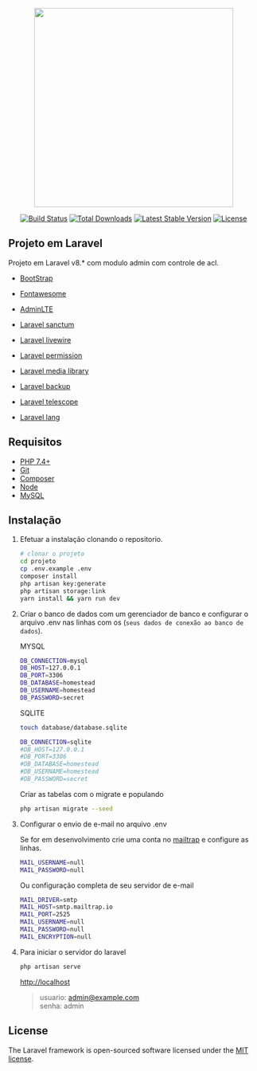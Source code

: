 <p align="center"><a href="https://laravel.com" target="_blank"><img src="https://raw.githubusercontent.com/laravel/art/master/logo-lockup/5%20SVG/2%20CMYK/1%20Full%20Color/laravel-logolockup-cmyk-red.svg" width="400"></a></p>

<p align="center">
<a href="https://travis-ci.org/laravel/framework"><img src="https://travis-ci.org/laravel/framework.svg" alt="Build Status"></a>
<a href="https://packagist.org/packages/laravel/framework"><img src="https://poser.pugx.org/laravel/framework/d/total.svg" alt="Total Downloads"></a>
<a href="https://packagist.org/packages/laravel/framework"><img src="https://poser.pugx.org/laravel/framework/v/stable.svg" alt="Latest Stable Version"></a>
<a href="https://packagist.org/packages/laravel/framework"><img src="https://poser.pugx.org/laravel/framework/license.svg" alt="License"></a>
</p>

## Projeto em Laravel

Projeto em Laravel v8.* com modulo admin com controle de acl.

-   [BootStrap](https://getbootstrap.com/)
-   [Fontawesome](https://fontawesome.com/)
-   [AdminLTE](https://adminlte.io/)

-   [Laravel sanctum](https://laravel.com/docs/8.x/sanctum)
-   [Laravel livewire](https://laravel-livewire.com/docs/2.x/quickstart)
-   [Laravel permission](https://github.com/spatie/laravel-permission)
-   [Laravel media library](https://github.com/spatie/laravel-medialibrary)
-   [Laravel backup](https://spatie.be/docs/laravel-backup/v7/introduction)
-   [Laravel telescope](https://github.com/laravel/telescope)
-   [Laravel lang](https://github.com/caouecs/Laravel-lang)

## Requisitos

-   [PHP 7.4+]()
-   [Git](https://git-scm.com/)
-   [Composer](http://getcomposer.org/doc/00-intro.md)
-   [Node](https://nodejs.org/en/)
-   [MySQL](https://dev.mysql.com/downloads/installer/)

## Instalação

1. Efetuar a instalação clonando o repositorio.

    ```bash    
    # clonar o projeto    
    cd projeto
    cp .env.example .env
    composer install
    php artisan key:generate
    php artisan storage:link
    yarn install && yarn run dev
    ```

2. Criar o banco de dados com um gerenciador de banco e configurar o arquivo .env nas linhas com os (`seus dados de conexão ao banco de dados`).

   MYSQL

    ```bash
    DB_CONNECTION=mysql
    DB_HOST=127.0.0.1
    DB_PORT=3306
    DB_DATABASE=homestead
    DB_USERNAME=homestead
    DB_PASSWORD=secret
    ```

   SQLITE

    ```bash
    touch database/database.sqlite
    ```

    ```bash
    DB_CONNECTION=sqlite
    #DB_HOST=127.0.0.1
    #DB_PORT=3306
    #DB_DATABASE=homestead
    #DB_USERNAME=homestead
    #DB_PASSWORD=secret    
    ```

   Criar as tabelas com o migrate e populando
    ```bash
    php artisan migrate --seed
    ```

3. Configurar o envio de e-mail no arquivo .env

   Se for em desenvolvimento crie uma conta no [mailtrap](https://mailtrap.io/) e configure as linhas.
     ```bash
     MAIL_USERNAME=null
     MAIL_PASSWORD=null
     ```

   Ou configuração completa de seu servidor de e-mail
     ```bash
     MAIL_DRIVER=smtp
     MAIL_HOST=smtp.mailtrap.io
     MAIL_PORT=2525
     MAIL_USERNAME=null
     MAIL_PASSWORD=null
     MAIL_ENCRYPTION=null
     ```

4. Para iniciar o servidor do laravel

   ```bash
   php artisan serve
   ```

   [http://localhost](http://localhost)

   > usuario: admin@example.com  
   > senha: admin

## License

The Laravel framework is open-sourced software licensed under the [MIT license](https://opensource.org/licenses/MIT).

